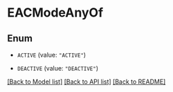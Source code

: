 # EACModeAnyOf

## Enum


* `ACTIVE` (value: `"ACTIVE"`)

* `DEACTIVE` (value: `"DEACTIVE"`)


[[Back to Model list]](../README.md#documentation-for-models) [[Back to API list]](../README.md#documentation-for-api-endpoints) [[Back to README]](../README.md)


